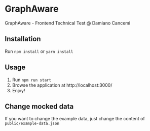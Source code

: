 # GraphAware
GraphAware - Frontend Technical Test @ Damiano Cancemi


## Installation

Run `npm install` or `yarn install`

## Usage

1) Run `npm run start`
2) Browse the application at http://localhost:3000/
3) Enjoy!

## Change mocked data

If you want to change the example data, just change the content of `public/example-data.json`
